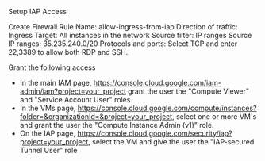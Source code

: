 Setup IAP Access

Create Firewall Rule
  Name: allow-ingress-from-iap
  Direction of traffic: Ingress
  Target: All instances in the network
  Source filter: IP ranges
  Source IP ranges: 35.235.240.0/20
  Protocols and ports: Select TCP and enter 22,3389 to allow both RDP and SSH.

Grant the following access
  - In the main IAM page, https://console.cloud.google.com/iam-admin/iam?project=your_project grant the user the "Compute Viewer" and "Service Account User" roles.
  - In the VMs page, https://console.cloud.google.com/compute/instances?folder=&organizationId=&project=your_project, select one or more VM´s and grant the user the "Compute Instance Admin (v1)" role.
  - On the IAP page, https://console.cloud.google.com/security/iap?project=your_project, select the VM and give the user the "IAP-secured Tunnel User" role
